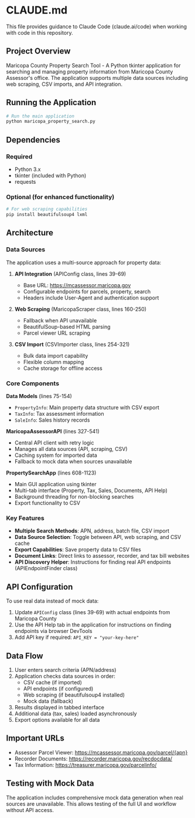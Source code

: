 # CLAUDE.md

This file provides guidance to Claude Code (claude.ai/code) when working with code in this repository.

## Project Overview

Maricopa County Property Search Tool - A Python tkinter application for searching and managing property information from Maricopa County Assessor's office. The application supports multiple data sources including web scraping, CSV imports, and API integration.

## Running the Application

```bash
# Run the main application
python maricopa_property_search.py
```

## Dependencies

### Required
- Python 3.x
- tkinter (included with Python)
- requests

### Optional (for enhanced functionality)
```bash
# For web scraping capabilities
pip install beautifulsoup4 lxml
```

## Architecture

### Data Sources
The application uses a multi-source approach for property data:

1. **API Integration** (APIConfig class, lines 39-69)
   - Base URL: https://mcassessor.maricopa.gov
   - Configurable endpoints for parcels, property, search
   - Headers include User-Agent and authentication support

2. **Web Scraping** (MaricopaScraper class, lines 160-250)
   - Fallback when API unavailable
   - BeautifulSoup-based HTML parsing
   - Parcel viewer URL scraping

3. **CSV Import** (CSVImporter class, lines 254-321)
   - Bulk data import capability
   - Flexible column mapping
   - Cache storage for offline access

### Core Components

**Data Models** (lines 75-154)
- `PropertyInfo`: Main property data structure with CSV export
- `TaxInfo`: Tax assessment information
- `SaleInfo`: Sales history records

**MaricopaAssessorAPI** (lines 327-541)
- Central API client with retry logic
- Manages all data sources (API, scraping, CSV)
- Caching system for imported data
- Fallback to mock data when sources unavailable

**PropertySearchApp** (lines 608-1123)
- Main GUI application using tkinter
- Multi-tab interface (Property, Tax, Sales, Documents, API Help)
- Background threading for non-blocking searches
- Export functionality to CSV

### Key Features

- **Multiple Search Methods**: APN, address, batch file, CSV import
- **Data Source Selection**: Toggle between API, web scraping, and CSV cache
- **Export Capabilities**: Save property data to CSV files
- **Document Links**: Direct links to assessor, recorder, and tax bill websites
- **API Discovery Helper**: Instructions for finding real API endpoints (APIEndpointFinder class)

## API Configuration

To use real data instead of mock data:

1. Update `APIConfig` class (lines 39-69) with actual endpoints from Maricopa County
2. Use the API Help tab in the application for instructions on finding endpoints via browser DevTools
3. Add API key if required: `API_KEY = "your-key-here"`

## Data Flow

1. User enters search criteria (APN/address)
2. Application checks data sources in order:
   - CSV cache (if imported)
   - API endpoints (if configured)
   - Web scraping (if beautifulsoup4 installed)
   - Mock data (fallback)
3. Results displayed in tabbed interface
4. Additional data (tax, sales) loaded asynchronously
5. Export options available for all data

## Important URLs

- Assessor Parcel Viewer: https://mcassessor.maricopa.gov/parcel/{apn}
- Recorder Documents: https://recorder.maricopa.gov/recdocdata/
- Tax Information: https://treasurer.maricopa.gov/parcelinfo/

## Testing with Mock Data

The application includes comprehensive mock data generation when real sources are unavailable. This allows testing of the full UI and workflow without API access.